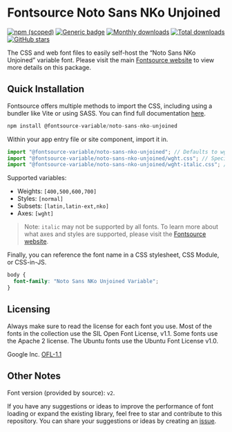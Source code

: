 # Fontsource Noto Sans NKo Unjoined

[![npm (scoped)](https://img.shields.io/npm/v/@fontsource-variable/noto-sans-nko-unjoined?color=brightgreen)](https://www.npmjs.com/package/@fontsource-variable/noto-sans-nko-unjoined) [![Generic badge](https://img.shields.io/badge/fontsource-passing-brightgreen)](https://github.com/fontsource/fontsource) [![Monthly downloads](https://badgen.net/npm/dm/@fontsource-variable/noto-sans-nko-unjoined)](https://github.com/fontsource/fontsource) [![Total downloads](https://badgen.net/npm/dt/@fontsource-variable/noto-sans-nko-unjoined)](https://github.com/fontsource/fontsource) [![GitHub stars](https://img.shields.io/github/stars/fontsource/fontsource.svg?style=social&label=Star)](https://github.com/fontsource/fontsource/stargazers)

The CSS and web font files to easily self-host the “Noto Sans NKo Unjoined” variable font. Please visit the main [Fontsource website](https://fontsource.org/fonts/noto-sans-nko-unjoined) to view more details on this package.

## Quick Installation

Fontsource offers multiple methods to import the CSS, including using a bundler like Vite or using SASS. You can find full documentation [here](https://fontsource.org/docs/getting-started/introduction).

```javascript
npm install @fontsource-variable/noto-sans-nko-unjoined
```

Within your app entry file or site component, import it in.

```javascript
import "@fontsource-variable/noto-sans-nko-unjoined"; // Defaults to wght axis
import "@fontsource-variable/noto-sans-nko-unjoined/wght.css"; // Specify axis
import "@fontsource-variable/noto-sans-nko-unjoined/wght-italic.css"; // Specify axis and style
```

Supported variables:
- Weights: `[400,500,600,700]`
- Styles: `[normal]`
- Subsets: `[latin,latin-ext,nko]`
- Axes: `[wght]`

> Note: `italic` may not be supported by all fonts. To learn more about what axes and styles are supported, please visit the [Fontsource website](https://fontsource.org/fonts/noto-sans-nko-unjoined).

Finally, you can reference the font name in a CSS stylesheet, CSS Module, or CSS-in-JS.

```css
body {
  font-family: "Noto Sans NKo Unjoined Variable";
}
```

## Licensing
Always make sure to read the license for each font you use. Most of the fonts in the collection use the SIL Open Font License, v1.1. Some fonts use the Apache 2 license. The Ubuntu fonts use the Ubuntu Font License v1.0.

Google Inc.
[OFL-1.1](http://scripts.sil.org/OFL)

## Other Notes
Font version (provided by source): `v2`.

If you have any suggestions or ideas to improve the performance of font loading or expand the existing library, feel free to star and contribute to this repository. You can share your suggestions or ideas by creating an [issue](https://github.com/fontsource/fontsource/issues).